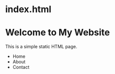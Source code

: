 # index.html
<!DOCTYPE html>
<html>
<head>
  <title>My First Static HTML Page</title>
</head>
<body>
  <h1>Welcome to My Website</h1>
  <p>This is a simple static HTML page.</p>
  <ul>
    <li>Home</li>
    <li>About</li>
    <li>Contact</li>
  </ul>
</body>
</html>
